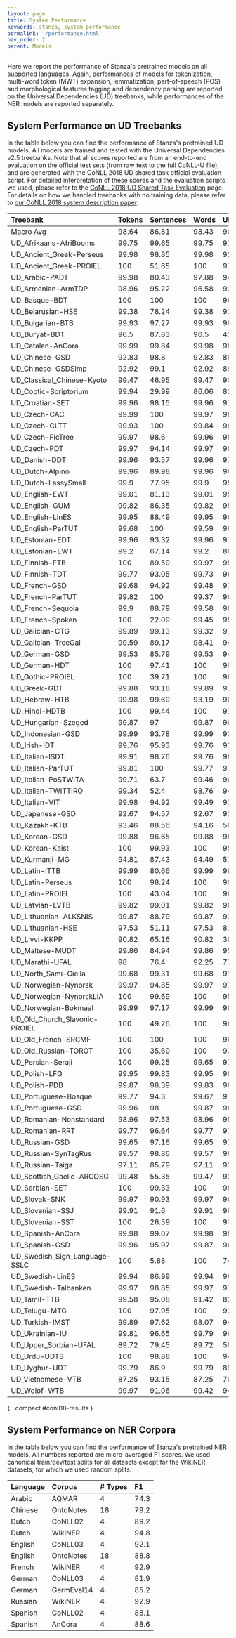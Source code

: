 ```yaml
---
layout: page
title: System Performance
keywords: stanza, system performance
permalink: '/performance.html'
nav_order: 2
parent: Models
---
```


Here we report the performance of Stanza's pretrained models on all supported languages. Again, performances of models for tokenization, multi-word token (MWT) expansion, lemmatization, part-of-speech (POS) and morphological features tagging and dependency parsing are reported on the Universal Dependencies (UD) treebanks, while performances of the NER models are reported separately.

## System Performance on UD Treebanks

In the table below you can find the performance of Stanza's pretrained UD models. All models are trained and tested with the Universal Dependencies v2.5 treebanks.
Note that all scores reported are from an end-to-end evaluation on the official test sets (from raw text to the full CoNLL-U file), and are generated with the CoNLL 2018 UD shared task official evaluation script. For detailed interpretation of these scores and the evaluation scripts we used, please refer to the [CoNLL 2018 UD Shared Task Evaluation](https://universaldependencies.org/conll18/evaluation.html) page. For details on how we handled treebanks with no training data, please refer to [our CoNLL 2018 system description paper](https://nlp.stanford.edu/pubs/qi2018universal.pdf).

| Treebank | Tokens | Sentences | Words | UPOS | XPOS | UFeats | AllTags | Lemmas | UAS | LAS | CLAS | MLAS | BLEX |
| :------- | :----- | :-------- | :---- | :--- | :--- | :----- | :------ | :----- | :-- | :-- | :--- | :--- | :--- |
| Macro Avg | 98.64 | 86.81 | 98.43 | 90.99 | 87.88 | 87.71 | 82.03 | 90.51 | 79.87 | 74.82 | 70.91 | 63.26 | 66.04 |
| UD_Afrikaans-AfriBooms | 99.75 | 99.65 | 99.75 | 97.56 | 94.27 | 97.03 | 94.24 | 97.48 | 87.51 | 84.45 | 78.58 | 74.7 | 75.39 |
| UD_Ancient_Greek-Perseus | 99.98 | 98.85 | 99.98 | 92.54 | 85.22 | 91.06 | 84.98 | 88.26 | 78.75 | 73.35 | 67.88 | 54.22 | 57.54 |
| UD_Ancient_Greek-PROIEL | 100 | 51.65 | 100 | 97.38 | 97.75 | 92.09 | 90.96 | 97.42 | 80.34 | 76.33 | 71.37 | 61.23 | 69.23 |
| UD_Arabic-PADT | 99.98 | 80.43 | 97.88 | 94.89 | 91.75 | 91.86 | 91.51 | 93.27 | 83.27 | 79.33 | 76.24 | 70.58 | 72.79 |
| UD_Armenian-ArmTDP | 98.96 | 95.22 | 96.58 | 92.49 | 96.58 | 88.19 | 86.94 | 92.27 | 78.18 | 72.46 | 68.5 | 60.39 | 65.88 |
| UD_Basque-BDT | 100 | 100 | 100 | 96.23 | 100 | 93.09 | 91.34 | 96.52 | 86.19 | 82.76 | 81.29 | 73.56 | 78.26 |
| UD_Belarusian-HSE | 99.38 | 78.24 | 99.38 | 91.92 | 31.34 | 77.73 | 26.31 | 79.48 | 69.28 | 63.88 | 58.49 | 41.88 | 44.05 |
| UD_Bulgarian-BTB | 99.93 | 97.27 | 99.93 | 98.68 | 96.35 | 97.59 | 95.75 | 97.29 | 93.37 | 90.21 | 86.84 | 83.71 | 83.62 |
| UD_Buryat-BDT | 96.5 | 87.83 | 96.5 | 41.83 | 96.5 | 33.72 | 26.77 | 52.45 | 30.61 | 13.49 | 8.97 | 1.66 | 3.48 |
| UD_Catalan-AnCora | 99.99 | 99.84 | 99.98 | 98.75 | 98.66 | 98.29 | 97.74 | 98.47 | 92.84 | 90.56 | 86.25 | 84.07 | 85.31 |
| UD_Chinese-GSD | 92.83 | 98.8 | 92.83 | 89.12 | 88.93 | 92.11 | 88.18 | 92.83 | 72.88 | 69.82 | 66.81 | 63.26 | 66.81 |
| UD_Chinese-GSDSimp | 92.92 | 99.1 | 92.92 | 89.05 | 88.84 | 92.12 | 88.03 | 92.92 | 73.44 | 70.44 | 67.69 | 64.07 | 67.69 |
| UD_Classical_Chinese-Kyoto | 99.47 | 46.95 | 99.47 | 90.25 | 89.64 | 92.68 | 87.34 | 99.45 | 71.81 | 66.08 | 64.54 | 62.61 | 64.54 |
| UD_Coptic-Scriptorium | 99.94 | 29.99 | 86.06 | 82.37 | 80.25 | 73.51 | 69.47 | 83.12 | 61.94 | 59.71 | 50.49 | 34.17 | 49.54 |
| UD_Croatian-SET | 99.96 | 98.15 | 99.96 | 97.88 | 94.86 | 95.32 | 94.22 | 96.67 | 90.27 | 85.56 | 82.43 | 76.37 | 78.78 |
| UD_Czech-CAC | 99.99 | 100 | 99.97 | 98.76 | 94.79 | 93.52 | 92.65 | 98 | 91.7 | 89.19 | 86.84 | 80.14 | 84.89 |
| UD_Czech-CLTT | 99.93 | 100 | 99.84 | 98.92 | 91.89 | 91.97 | 91.28 | 97.48 | 86.67 | 83.38 | 79.35 | 70.7 | 77.56 |
| UD_Czech-FicTree | 99.97 | 98.6 | 99.96 | 98.31 | 95.23 | 96.01 | 94.58 | 98.43 | 92.69 | 89.81 | 87.3 | 81.94 | 85.42 |
| UD_Czech-PDT | 99.97 | 94.14 | 99.97 | 98.5 | 95.38 | 94.61 | 93.67 | 98.55 | 91 | 88.64 | 86.91 | 81.12 | 85.45 |
| UD_Danish-DDT | 99.96 | 93.57 | 99.96 | 97.75 | 99.96 | 97.38 | 96.45 | 97.32 | 86.83 | 84.19 | 81.2 | 77.13 | 78.46 |
| UD_Dutch-Alpino | 99.96 | 89.98 | 99.96 | 96.33 | 94.76 | 96.28 | 94.13 | 96.97 | 89.56 | 86.44 | 81.22 | 75.76 | 77.8 |
| UD_Dutch-LassySmall | 99.9 | 77.95 | 99.9 | 95.97 | 94.87 | 96.22 | 94.05 | 97.59 | 85.34 | 81.93 | 75.54 | 71.98 | 73.49 |
| UD_English-EWT | 99.01 | 81.13 | 99.01 | 95.4 | 95.12 | 96.11 | 93.9 | 97.21 | 86.22 | 83.59 | 80.21 | 76.02 | 78.5 |
| UD_English-GUM | 99.82 | 86.35 | 99.82 | 95.89 | 95.91 | 96.87 | 94.99 | 96.8 | 87.06 | 83.57 | 78.42 | 74.68 | 74.97 |
| UD_English-LinES | 99.95 | 88.49 | 99.95 | 96.88 | 95.18 | 96.76 | 93.11 | 98.32 | 85.82 | 81.97 | 79.04 | 74.47 | 77.31 |
| UD_English-ParTUT | 99.68 | 100 | 99.59 | 96.15 | 95.83 | 95.21 | 93.92 | 97.45 | 90.31 | 87.35 | 82.56 | 76.19 | 80.53 |
| UD_Estonian-EDT | 99.96 | 93.32 | 99.96 | 97.19 | 98.04 | 95.77 | 94.43 | 96.05 | 86.68 | 83.82 | 82.41 | 77.63 | 78.32 |
| UD_Estonian-EWT | 99.2 | 67.14 | 99.2 | 88.86 | 91.7 | 87.16 | 83.43 | 85.62 | 67.23 | 60.07 | 56.21 | 48.32 | 47.38 |
| UD_Finnish-FTB | 100 | 89.59 | 99.97 | 95.5 | 95.12 | 96.51 | 93.92 | 96.16 | 89.09 | 86.39 | 83.8 | 79.9 | 81.02 |
| UD_Finnish-TDT | 99.77 | 93.05 | 99.73 | 96.97 | 97.72 | 95.36 | 94.44 | 94.98 | 88.62 | 86.18 | 84.66 | 79.73 | 80.24 |
| UD_French-GSD | 99.68 | 94.92 | 99.48 | 97.3 | 99.47 | 96.72 | 96.05 | 97.64 | 91.38 | 89.05 | 84.38 | 80.3 | 82.4 |
| UD_French-ParTUT | 99.82 | 100 | 99.37 | 96.6 | 96.37 | 93.98 | 93.41 | 95.48 | 90.71 | 88.37 | 83.37 | 74.41 | 77.88 |
| UD_French-Sequoia | 99.9 | 88.79 | 99.58 | 98.19 | 99.58 | 97.58 | 96.94 | 98.25 | 90.47 | 88.34 | 84.71 | 81.77 | 83.31 |
| UD_French-Spoken | 100 | 22.09 | 99.45 | 95.49 | 97.06 | 99.45 | 93.23 | 96.53 | 75.82 | 70.71 | 62.13 | 59.57 | 60.44 |
| UD_Galician-CTG | 99.89 | 99.13 | 99.32 | 97.21 | 96.99 | 99.14 | 96.71 | 97.94 | 85.22 | 82.66 | 77.24 | 71.13 | 75.96 |
| UD_Galician-TreeGal | 99.59 | 89.17 | 98.41 | 94.29 | 91.81 | 93.36 | 90.88 | 94.39 | 78.04 | 72.94 | 65.61 | 59.06 | 61.49 |
| UD_German-GSD | 99.53 | 85.79 | 99.53 | 94.07 | 96.98 | 89.52 | 84.51 | 96.37 | 85.39 | 80.61 | 75.38 | 58.57 | 71.24 |
| UD_German-HDT | 100 | 97.41 | 100 | 98.04 | 97.94 | 91.77 | 91.34 | 97.48 | 94.91 | 92.59 | 88.73 | 77.26 | 85.63 |
| UD_Gothic-PROIEL | 100 | 39.71 | 100 | 96.17 | 96.71 | 90.62 | 88.86 | 96.48 | 74.67 | 69.03 | 66.21 | 57.11 | 64.38 |
| UD_Greek-GDT | 99.88 | 93.18 | 99.89 | 97.84 | 97.84 | 94.94 | 94.33 | 96.49 | 91.12 | 88.78 | 84.12 | 78 | 79.48 |
| UD_Hebrew-HTB | 99.98 | 99.69 | 93.19 | 90.46 | 90.46 | 89.24 | 88.45 | 90.27 | 79.18 | 76.6 | 71.05 | 64.51 | 67.79 |
| UD_Hindi-HDTB | 100 | 99.44 | 100 | 97.59 | 97.08 | 94.03 | 92.11 | 96.66 | 94.8 | 91.74 | 88.2 | 78.73 | 87.01 |
| UD_Hungarian-Szeged | 99.87 | 97 | 99.87 | 96.03 | 99.87 | 93.76 | 92.94 | 94.25 | 83.62 | 78.86 | 77.14 | 69.46 | 71.87 |
| UD_Indonesian-GSD | 99.99 | 93.78 | 99.99 | 93.68 | 94.79 | 96 | 89.17 | 99.61 | 85.17 | 79.19 | 77.04 | 68.86 | 76.68 |
| UD_Irish-IDT | 99.76 | 95.93 | 99.76 | 93.9 | 92.43 | 78.19 | 75 | 91.79 | 82.65 | 74.03 | 66.11 | 42.98 | 59.09 |
| UD_Italian-ISDT | 99.91 | 98.76 | 99.76 | 98.01 | 97.91 | 97.72 | 97.11 | 98.1 | 92.79 | 90.84 | 86.43 | 83.6 | 84.23 |
| UD_Italian-ParTUT | 99.81 | 100 | 99.77 | 97.82 | 97.76 | 97.79 | 96.94 | 97.57 | 92.24 | 90.01 | 84.39 | 81.77 | 82.05 |
| UD_Italian-PoSTWITA | 99.71 | 63.7 | 99.46 | 96.19 | 96.04 | 96.28 | 95.01 | 96.7 | 82.67 | 78.27 | 72.2 | 68.55 | 70.35 |
| UD_Italian-TWITTIRO | 99.34 | 52.4 | 98.76 | 94.41 | 94.01 | 93.34 | 91.45 | 93.17 | 78.87 | 72.85 | 64.64 | 58.67 | 59.35 |
| UD_Italian-VIT | 99.98 | 94.92 | 99.49 | 97.21 | 96.23 | 96.79 | 94.99 | 98.01 | 89.32 | 85.87 | 80.26 | 76.16 | 78.61 |
| UD_Japanese-GSD | 92.67 | 94.57 | 92.67 | 91.16 | 90.84 | 92.66 | 90.84 | 92.02 | 81.2 | 80.16 | 71.39 | 69.85 | 71.01 |
| UD_Kazakh-KTB | 93.46 | 88.56 | 94.16 | 56.23 | 56.1 | 42.73 | 36.96 | 52.12 | 44.33 | 25.21 | 20.28 | 7.63 | 10.01 |
| UD_Korean-GSD | 99.88 | 96.65 | 99.88 | 96.18 | 90.14 | 99.66 | 88 | 92.69 | 87.29 | 83.53 | 81.34 | 79.29 | 75.31 |
| UD_Korean-Kaist | 100 | 99.93 | 100 | 95.45 | 86.31 | 100 | 86.31 | 93.02 | 88.41 | 86.38 | 83.95 | 80.63 | 77.57 |
| UD_Kurmanji-MG | 94.81 | 87.43 | 94.49 | 57.17 | 55.91 | 43.02 | 38.41 | 56.13 | 32.01 | 21.91 | 16.35 | 3.84 | 5.84 |
| UD_Latin-ITTB | 99.99 | 80.66 | 99.99 | 98.09 | 95.38 | 96.43 | 93.8 | 98.9 | 87.61 | 85.36 | 84.23 | 80.28 | 83.6 |
| UD_Latin-Perseus | 100 | 98.24 | 100 | 90.63 | 78.42 | 82.42 | 77.74 | 83.08 | 71.94 | 61.99 | 57.89 | 45.28 | 47.28 |
| UD_Latin-PROIEL | 100 | 43.04 | 100 | 96.92 | 97.1 | 91.24 | 90.32 | 96.78 | 76.55 | 72.37 | 70.06 | 61.28 | 68.19 |
| UD_Latvian-LVTB | 99.82 | 99.01 | 99.82 | 96.03 | 88.25 | 93.46 | 87.73 | 95.55 | 87.84 | 84.44 | 82.16 | 73.91 | 78.25 |
| UD_Lithuanian-ALKSNIS | 99.87 | 88.79 | 99.87 | 93.37 | 85.67 | 87.84 | 84.84 | 92.51 | 78.54 | 73.11 | 70.66 | 60.81 | 65.53 |
| UD_Lithuanian-HSE | 97.53 | 51.11 | 97.53 | 81.08 | 80.04 | 70.72 | 66.44 | 76.9 | 48.1 | 37.45 | 32.37 | 21.1 | 24.86 |
| UD_Livvi-KKPP | 90.82 | 65.16 | 90.82 | 38.91 | 36.23 | 27.78 | 22.41 | 41.25 | 24.61 | 10.04 | 5.14 | 0.62 | 0.92 |
| UD_Maltese-MUDT | 99.86 | 84.94 | 99.86 | 95.75 | 95.63 | 99.86 | 95.31 | 99.86 | 83.31 | 78.15 | 70.64 | 67.15 | 70.64 |
| UD_Marathi-UFAL | 98 | 76.4 | 92.25 | 77.24 | 92.25 | 60.27 | 58.55 | 75.77 | 66.42 | 52.64 | 42.8 | 24.15 | 33.9 |
| UD_North_Sami-Giella | 99.68 | 99.31 | 99.68 | 91.11 | 92.85 | 87.72 | 83.8 | 88.79 | 74.22 | 68.43 | 65.59 | 58.32 | 58.13 |
| UD_Norwegian-Nynorsk | 99.97 | 94.85 | 99.97 | 97.92 | 99.97 | 96.88 | 96.03 | 97.9 | 91.87 | 89.73 | 87.28 | 82.86 | 84.78 |
| UD_Norwegian-NynorskLIA | 100 | 99.69 | 100 | 95.92 | 100 | 94.82 | 92.7 | 97.72 | 77.82 | 72.94 | 67.56 | 61.32 | 65.54 |
| UD_Norwegian-Bokmaal | 99.99 | 97.17 | 99.99 | 98.29 | 99.99 | 97.17 | 96.41 | 98.36 | 92.57 | 90.69 | 88.32 | 84.41 | 86.33 |
| UD_Old_Church_Slavonic-PROIEL | 100 | 49.26 | 100 | 96.58 | 96.88 | 90.65 | 89.63 | 95.69 | 79.75 | 74.93 | 74.64 | 65.45 | 72.02 |
| UD_Old_French-SRCMF | 100 | 100 | 100 | 96.05 | 96.09 | 97.74 | 95.56 | 100 | 91.38 | 86.35 | 83.39 | 80.05 | 83.39 |
| UD_Old_Russian-TOROT | 100 | 35.69 | 100 | 93.63 | 93.83 | 86.76 | 84.8 | 91.35 | 72.94 | 67 | 63.6 | 54.13 | 59.18 |
| UD_Persian-Seraji | 100 | 99.25 | 99.65 | 97.29 | 97.3 | 97.37 | 96.86 | 97.73 | 89.45 | 86.06 | 82.78 | 81 | 81.08 |
| UD_Polish-LFG | 99.95 | 99.83 | 99.95 | 98.55 | 94.66 | 95.84 | 94.07 | 96.86 | 95.8 | 93.94 | 92.35 | 87.62 | 88.64 |
| UD_Polish-PDB | 99.87 | 98.39 | 99.83 | 98.31 | 94.04 | 94.27 | 93.13 | 97.29 | 92.68 | 90.4 | 88.35 | 81.69 | 85.42 |
| UD_Portuguese-Bosque | 99.77 | 94.3 | 99.67 | 97.04 | 99.67 | 96.36 | 94.91 | 97.8 | 90.67 | 87.57 | 82.59 | 76.78 | 80.3 |
| UD_Portuguese-GSD | 99.96 | 98 | 99.87 | 98.18 | 98.18 | 99.79 | 98.17 | 95.83 | 92.83 | 91.36 | 87.44 | 85.87 | 86.75 |
| UD_Romanian-Nonstandard | 98.96 | 97.53 | 98.96 | 95.4 | 90.73 | 89.79 | 88.19 | 94.63 | 87.24 | 82.71 | 77.6 | 65.24 | 73.52 |
| UD_Romanian-RRT | 99.77 | 96.64 | 99.77 | 97.54 | 96.97 | 97.13 | 96.75 | 97.95 | 90.66 | 85.85 | 81.49 | 77.94 | 79.84 |
| UD_Russian-GSD | 99.65 | 97.16 | 99.65 | 97.38 | 97.18 | 93.11 | 92.22 | 95.34 | 88.97 | 84.83 | 82.37 | 75.16 | 77.75 |
| UD_Russian-SynTagRus | 99.57 | 98.86 | 99.57 | 98.2 | 99.57 | 95.91 | 95.59 | 97.51 | 92.38 | 90.6 | 89.01 | 85.04 | 86.78 |
| UD_Russian-Taiga | 97.11 | 85.79 | 97.11 | 92.25 | 94.7 | 85.76 | 82.61 | 89.28 | 72.09 | 66 | 61.8 | 51.94 | 55.64 |
| UD_Scottish_Gaelic-ARCOSG | 99.48 | 55.35 | 99.47 | 92.5 | 84.89 | 87.99 | 83.93 | 95.51 | 77.9 | 70.81 | 62.63 | 54 | 59.74 |
| UD_Serbian-SET | 100 | 99.33 | 100 | 98.44 | 94.26 | 94.55 | 93.86 | 96.34 | 91.79 | 88.78 | 86.5 | 79.48 | 82.38 |
| UD_Slovak-SNK | 99.97 | 90.93 | 99.97 | 96.34 | 87.15 | 91.59 | 86.34 | 94.73 | 89.96 | 86.82 | 84.74 | 75.39 | 79.35 |
| UD_Slovenian-SSJ | 99.91 | 91.6 | 99.91 | 98.29 | 95.08 | 95.37 | 94.56 | 97.34 | 91.63 | 89.6 | 87.18 | 82.35 | 84.37 |
| UD_Slovenian-SST | 100 | 26.59 | 100 | 93.66 | 88.09 | 88.06 | 85.27 | 94.78 | 63.13 | 56.5 | 51.34 | 44.81 | 48.96 |
| UD_Spanish-AnCora | 99.98 | 99.07 | 99.98 | 98.78 | 98.67 | 98.59 | 97.97 | 99.19 | 92.21 | 90.01 | 86.05 | 84.22 | 85.2 |
| UD_Spanish-GSD | 99.96 | 95.97 | 99.87 | 96.69 | 99.87 | 96.4 | 94.44 | 98.44 | 89.61 | 86.73 | 81.22 | 73.96 | 79.19 |
| UD_Swedish_Sign_Language-SSLC | 100 | 5.88 | 100 | 74.82 | 76.6 | 100 | 72.34 | 100 | 23.76 | 11.7 | 11.81 | 9.45 | 11.81 |
| UD_Swedish-LinES | 99.94 | 86.99 | 99.94 | 96.97 | 94.58 | 90.11 | 87.33 | 96.79 | 87.1 | 83.06 | 80.76 | 67.97 | 77.44 |
| UD_Swedish-Talbanken | 99.97 | 98.85 | 99.97 | 97.65 | 96.57 | 96.7 | 95.63 | 97.51 | 88.96 | 85.91 | 83.59 | 79.17 | 80.78 |
| UD_Tamil-TTB | 99.58 | 95.08 | 91.42 | 82.6 | 78.8 | 81.89 | 78.1 | 85.14 | 61.23 | 55.76 | 53.43 | 46.4 | 49.61 |
| UD_Telugu-MTG | 100 | 97.95 | 100 | 92.93 | 92.93 | 99.17 | 92.93 | 100 | 89.32 | 79.89 | 74.88 | 71.25 | 74.88 |
| UD_Turkish-IMST | 99.89 | 97.62 | 98.07 | 94.21 | 93.43 | 92.08 | 90.27 | 94.92 | 70.78 | 64.5 | 61.62 | 56.04 | 59.6 |
| UD_Ukrainian-IU | 99.81 | 96.65 | 99.79 | 96.77 | 92.49 | 92.53 | 91.31 | 96.49 | 87.11 | 83.86 | 80.51 | 73.38 | 77.28 |
| UD_Upper_Sorbian-UFAL | 89.72 | 79.45 | 89.72 | 58.57 | 89.72 | 38.64 | 36.39 | 52.64 | 34.25 | 23.61 | 17.3 | 4.18 | 8.62 |
| UD_Urdu-UDTB | 100 | 98.88 | 100 | 94.42 | 92.62 | 84.21 | 80.36 | 95.62 | 88.3 | 82.78 | 77.06 | 59.48 | 74.75 |
| UD_Uyghur-UDT | 99.79 | 86.9 | 99.79 | 89.45 | 91.92 | 87.92 | 80.54 | 96.16 | 75.55 | 63.61 | 57 | 46.06 | 54.39 |
| UD_Vietnamese-VTB | 87.25 | 93.15 | 87.25 | 79.5 | 77.9 | 87.02 | 77.87 | 87.2 | 53.63 | 48.16 | 44.88 | 42.17 | 44.85 |
| UD_Wolof-WTB | 99.97 | 91.06 | 99.42 | 94.09 | 94.03 | 93.11 | 91.26 | 94.6 | 83.25 | 77.05 | 70.94 | 64.25 | 66.99 |
{: .compact #conll18-results }

## System Performance on NER Corpora

In the table below you can find the performance of Stanza's pretrained NER models. All numbers reported are micro-averaged F1 scores. We used canonical train/dev/test splits for all datasets except for the WikiNER datasets, for which we used random splits.

| Language | Corpus | # Types | F1 |
| :------- | :----- | :-------- | :---- |
| Arabic | AQMAR | 4 | 74.3 |
| Chinese | OntoNotes | 18 | 79.2 |
| Dutch | CoNLL02 | 4 | 89.2 |
| Dutch | WikiNER | 4 | 94.8 |
| English | CoNLL03 | 4 | 92.1 |
| English | OntoNotes | 18 | 88.8 |
| French | WikiNER | 4 | 92.9 |
| German | CoNLL03 | 4 | 81.9 |
| German | GermEval14 | 4 | 85.2 |
| Russian | WikiNER | 4 | 92.9 |
| Spanish | CoNLL02 | 4 | 88.1 |
| Spanish | AnCora | 4 | 88.6 |
